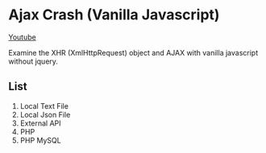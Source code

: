 # Ajax Crash (Vanilla Javascript)

[Youtube](https://youtu.be/82hnvUYY6QA)

Examine the XHR (XmlHttpRequest) object and AJAX with vanilla javascript without jquery. 

## List

1. Local Text File
2. Local Json File
3. External API
4. PHP
5. PHP MySQL